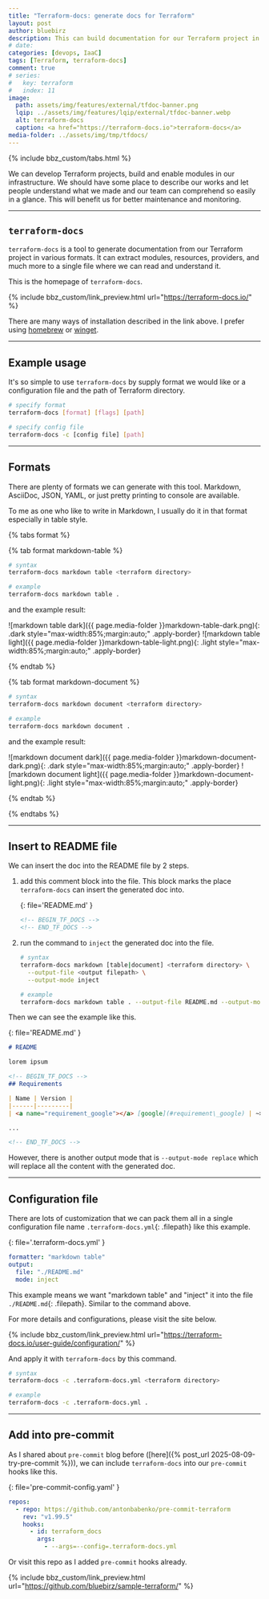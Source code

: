 ```yaml
---
title: "Terraform-docs: generate docs for Terraform"
layout: post
author: bluebirz
description: This can build documentation for our Terraform project in seconds.
# date:
categories: [devops, IaaC]
tags: [Terraform, terraform-docs]
comment: true
# series:
#   key: terraform
#   index: 11
image:
  path: assets/img/features/external/tfdoc-banner.png
  lqip: ../assets/img/features/lqip/external/tfdoc-banner.webp
  alt: terraform-docs
  caption: <a href="https://terraform-docs.io">terraform-docs</a>
media-folder: ../assets/img/tmp/tfdocs/
---
```


<!-- {% include bbz_custom/expand_series.html key=page.series.key index=page.series.index %} -->

{% include bbz_custom/tabs.html %}

We can develop Terraform projects, build and enable modules in our infrastructure. We should have some place to describe our works and let people understand what we made and our team can comprehend so easily in a glance. This will benefit us for better maintenance and monitoring.

---

## `terraform-docs`

`terraform-docs` is a tool to generate documentation from our Terraform project in various formats. It can extract modules, resources, providers, and much more to a single file where we can read and understand it.

This is the homepage of `terraform-docs`.

{% include bbz_custom/link_preview.html url="<https://terraform-docs.io/>" %}

There are many ways of installation described in the link above. I prefer using [homebrew](https://formulae.brew.sh/formula/terraform-docs#default) or [winget](https://winget.run/pkg/Terraform-docs/Terraform-docs).

---

## Example usage

It's so simple to use `terraform-docs` by supply format we would like or a configuration file and the path of Terraform directory.

```sh
# specify format 
terraform-docs [format] [flags] [path]

# specify config file
terraform-docs -c [config file] [path]
```

---

## Formats

There are plenty of formats we can generate with this tool. Markdown, AsciiDoc, JSON, YAML, or just pretty printing to console are available.

To me as one who like to write in Markdown, I usually do it in that format especially in table style.

{% tabs format %}

{% tab format markdown-table %}

```sh
# syntax
terraform-docs markdown table <terraform directory>

# example
terraform-docs markdown table .
```

and the example result:

![markdown table dark]({{ page.media-folder }}markdown-table-dark.png){: .dark style="max-width:85%;margin:auto;" .apply-border}
![markdown table light]({{ page.media-folder }}markdown-table-light.png){: .light style="max-width:85%;margin:auto;" .apply-border}

{% endtab %}

{% tab format markdown-document %}

```sh
# syntax 
terraform-docs markdown document <terraform directory>

# example
terraform-docs markdown document .
```

and the example result:

![markdown document dark]({{ page.media-folder }}markdown-document-dark.png){: .dark style="max-width:85%;margin:auto;" .apply-border}
![markdown document light]({{ page.media-folder }}markdown-document-light.png){: .light style="max-width:85%;margin:auto;" .apply-border}

{% endtab %}

{% endtabs %}

---

## Insert to README file

We can insert the doc into the README file by 2 steps.

1. add this comment block into the file. This block marks the place `terraform-docs` can insert the generated doc into.

    {: file='README.md' }

    ```md
    <!-- BEGIN_TF_DOCS -->
    <!-- END_TF_DOCS -->
    ```

2. run the command to `inject` the generated doc into the file.

    ```sh
    # syntax 
    terraform-docs markdown [table|document] <terraform directory> \
      --output-file <output filepath> \
      --output-mode inject
    
    # example
    terraform-docs markdown table . --output-file README.md --output-mode inject
    ```

Then we can see the example like this.

{: file='README.md' }

```md
# README

lorem ipsum

<!-- BEGIN_TF_DOCS -->
## Requirements

| Name | Version |
|------|---------|
| <a name="requirement_google"></a> [google](#requirement\_google) | ~> 3.5 |

...

<!-- END_TF_DOCS -->
```

However, there is another output mode that is `--output-mode replace` which will replace all the content with the generated doc.

---

## Configuration file

There are lots of customization that we can pack them all in a single configuration file name `.terraform-docs.yml`{: .filepath} like this example.

{: file='.terraform-docs.yml' }

```yaml
formatter: "markdown table"
output:
  file: "./README.md"
  mode: inject
```

This example means we want "markdown table" and "inject" it into the file `./README.md`{: .filepath}. Similar to the command above.

For more details and configurations, please visit the site below.

{% include bbz_custom/link_preview.html url="<https://terraform-docs.io/user-guide/configuration/>" %}

And apply it with `terraform-docs` by this command.

```sh
# syntax
terraform-docs -c .terraform-docs.yml <terraform directory>

# example
terraform-docs -c .terraform-docs.yml .
```

---

## Add into pre-commit

As I shared about `pre-commit` blog before ([here]({% post_url 2025-08-09-try-pre-commit %})), we can include `terraform-docs` into our `pre-commit` hooks like this.

{: file='pre-commit-config.yaml' }

```yaml
repos:
  - repo: https://github.com/antonbabenko/pre-commit-terraform
    rev: "v1.99.5"
    hooks:
      - id: terraform_docs
        args:
          - --args=--config=.terraform-docs.yml

```

Or visit this repo as I added `pre-commit` hooks already.

{% include bbz_custom/link_preview.html url="<https://github.com/bluebirz/sample-terraform/>" %}
